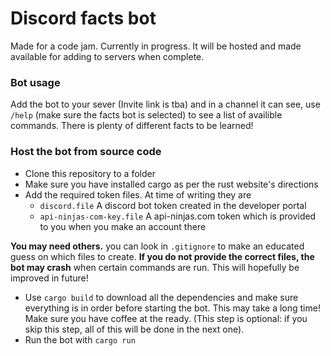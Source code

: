 # Discord facts bot
Made for a code jam. Currently in progress. It will be hosted and made available for adding to servers when complete.

### Bot usage
Add the bot to your sever (Invite link is tba) and in a channel it can see, use `/help` (make sure the facts bot is selected) to see a list of availible commands.
There is plenty of different facts to be learned! 

### Host the bot from source code
- Clone this repository to a folder
- Make sure you have installed cargo as per the rust website's directions
- Add the required token files. At time of writing they are
  - `discord.file` A discord bot token created in the developer portal
  - `api-ninjas-com-key.file` A api-ninjas.com token which is provided to you when you make an account there

**You may need others.** you can look in `.gitignore` to make an educated guess on which files to create. **If you do not provide the correct files, the bot may crash** when certain commands are run. This will hopefully be improved in future!
- Use `cargo build` to download all the dependencies and make sure everything is in order before starting the bot. This may take a long time! Make sure you have coffee at the ready. (This step is optional: if you skip this step, all of this will be done in the next one). 
- Run the bot with `cargo run`

